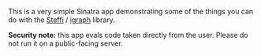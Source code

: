 This is a very simple Sinatra app demonstrating some of the things you can do with the 
[Steffi](https://github.com/jamesdabbs/steffi) / [igraph](http://igraph.sourceforge.net/) library.

**Security note:** this app evals code taken directly from the user. Please do not run it on a public-facing server.
